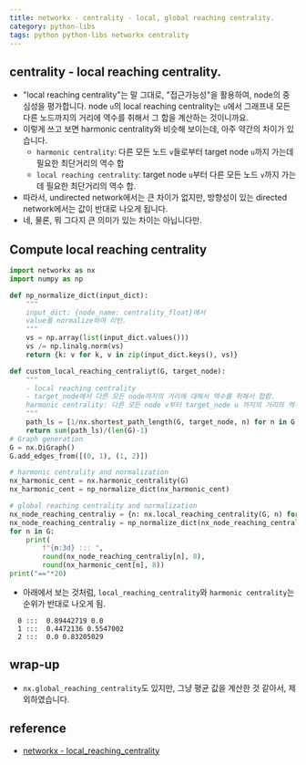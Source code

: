 ```yaml
---
title: networkx - centrality - local, global reaching centrality.
category: python-libs
tags: python python-libs networkx centrality 
---
```


## centrality - local reaching centrality.

- "local reaching centrality"는 말 그대로, "접근가능성"을 활용하여, node의 중심성을 평가합니다.  node `u`의 local reaching centrality는 `u`에서 그래프내 모든 다른 노드까지의 거리에 역수를 취해서 그 합을 계산하는 것이니까요. 
- 이렇게 쓰고 보면 harmonic centrality와 비슷해 보이는데, 아주 약간의 차이가 있습니다. 
    - `harmonic centrality`: 다른 모든 노드 `v`들로부터 target node `u`까지 가는데 필요한 최단거리의 역수 합
    - `local reaching centrality`: target node `u`부터 다른 모든 노드 `v`까지 가는데 필요한 최단거리의 역수 합.
- 따라서, undirected network에서는 큰 차이가 없지만, 방향성이 있는 directed network에서는 값이 반대로 나오게 됩니다. 
- 네, 물론, 뭐 그다지 큰 의미가 있는 차이는 아닙니다만.

## Compute local reaching centrality

```python
import networkx as nx
import numpy as np

def np_normalize_dict(input_dict):
    """
    input_dict: {node_name: centrality_float}에서 
    value를 normalize하여 리턴.
    """
    vs = np.array(list(input_dict.values()))
    vs /= np.linalg.norm(vs)
    return {k: v for k, v in zip(input_dict.keys(), vs)}

def custom_local_reaching_centraliyt(G, target_node):
    """
    - local reaching centrality
    - target_node에서 다른 모든 node까지의 거리에 대해서 역수를 취해서 합함.
    harmonic centrality: 다른 모든 node v부터 target_node u 까지의 거리의 역수 합. 
    """
    path_ls = [1/nx.shortest_path_length(G, target_node, n) for n in G if target_node!=n]
    return sum(path_ls)/(len(G)-1)
# Graph generation
G = nx.DiGraph()
G.add_edges_from([(0, 1), (1, 2)])

# harmonic centrality and normalization
nx_harmonic_cent = nx.harmonic_centrality(G)
nx_harmonic_cent = np_normalize_dict(nx_harmonic_cent)

# global reaching centrality and normalization
nx_node_reaching_centraliy = {n: nx.local_reaching_centrality(G, n) for n in G}
nx_node_reaching_centraliy = np_normalize_dict(nx_node_reaching_centraliy)
for n in G:
    print(
        f"{n:3d} ::: ",
        round(nx_node_reaching_centraliy[n], 8),
        round(nx_harmonic_cent[n], 8))
print("=="*20)
```

- 아래에서 보는 것처럼, `local_reaching_centrality`와 `harmonic centrality`는 순위가 반대로 나오게 됨.

```
  0 :::  0.89442719 0.0
  1 :::  0.4472136 0.5547002
  2 :::  0.0 0.83205029
```

## wrap-up

- `nx.global_reaching_centrality`도 있지만, 그냥 평균 값을 계산한 것 같아서, 제외하였습니다.



## reference

- [networkx - local_reaching_centrality](https://networkx.github.io/documentation/stable/reference/algorithms/generated/networkx.algorithms.centrality.local_reaching_centrality.html#networkx.algorithms.centrality.local_reaching_centrality)